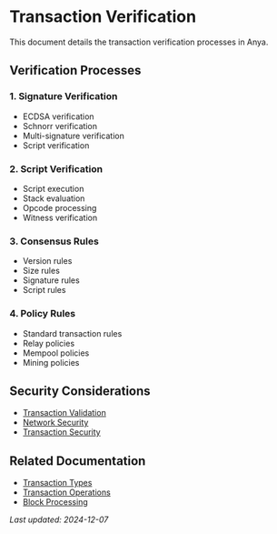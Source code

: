 # Transaction Verification

This document details the transaction verification processes in Anya.

## Verification Processes

### 1. Signature Verification
- ECDSA verification
- Schnorr verification
- Multi-signature verification
- Script verification

### 2. Script Verification
- Script execution
- Stack evaluation
- Opcode processing
- Witness verification

### 3. Consensus Rules
- Version rules
- Size rules
- Signature rules
- Script rules

### 4. Policy Rules
- Standard transaction rules
- Relay policies
- Mempool policies
- Mining policies

## Security Considerations
- [Transaction Validation](transaction-validation.md)
- [Network Security](network-security.md)
- [Transaction Security](transaction-security.md)

## Related Documentation
- [Transaction Types](../features/transaction-types.md)
- [Transaction Operations](../features/transaction-operations.md)
- [Block Processing](../features/block-processing.md)

*Last updated: 2024-12-07*
